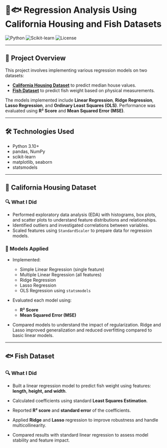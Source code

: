 # 🏡🐟 Regression Analysis Using California Housing and Fish Datasets

![Python](https://img.shields.io/badge/Python-3.10-blue?logo=python)
![Scikit-learn](https://img.shields.io/badge/Scikit--learn-Regression-orange?logo=scikit-learn)
![License](https://img.shields.io/badge/License-MIT-green)

---

## 📘 Project Overview

This project involves implementing various regression models on two datasets:

- **[California Housing Dataset](https://scikit-learn.org/stable/modules/generated/sklearn.datasets.fetch_california_housing.html)** to predict median house values.
- **[Fish Dataset](https://www.kaggle.com/datasets/aungpyaeap/fish-market)** to predict fish weight based on physical measurements.

The models implemented include **Linear Regression**, **Ridge Regression**, **Lasso Regression**, and **Ordinary Least Squares (OLS)**. Performance was evaluated using **R² Score** and **Mean Squared Error (MSE)**.

---

## 🛠️ Technologies Used

- Python 3.10+
- pandas, NumPy
- scikit-learn
- matplotlib, seaborn
- statsmodels

---

## 🏡 California Housing Dataset

### 🔍 What I Did

- Performed exploratory data analysis (EDA) with histograms, box plots, and scatter plots to understand feature distributions and relationships.
- Identified outliers and investigated correlations between variables.
- Scaled features using `StandardScaler` to prepare data for regression models.

### 🤖 Models Applied

- Implemented:
  - Simple Linear Regression (single feature)
  - Multiple Linear Regression (all features)
  - Ridge Regression
  - Lasso Regression
  - OLS Regression using `statsmodels`

- Evaluated each model using:
  - **R² Score**
  - **Mean Squared Error (MSE)**

- Compared models to understand the impact of regularization. Ridge and Lasso improved generalization and reduced overfitting compared to basic linear models.

---

## 🐟 Fish Dataset

### 🔍 What I Did

- Built a linear regression model to predict fish weight using features: **length, height, and width**.
- Calculated coefficients using standard **Least Squares Estimation**.
- Reported **R² score** and **standard error** of the coefficients.

- Applied **Ridge** and **Lasso** regression to improve robustness and handle multicollinearity.
- Compared results with standard linear regression to assess model stability and feature impact.


